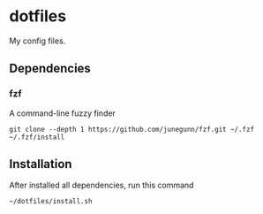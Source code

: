 # dotfiles
My config files.

## Dependencies
### fzf
A command-line fuzzy finder
```
git clone --depth 1 https://github.com/junegunn/fzf.git ~/.fzf
~/.fzf/install
```

## Installation
After installed all dependencies, run this command
```
~/dotfiles/install.sh
```
